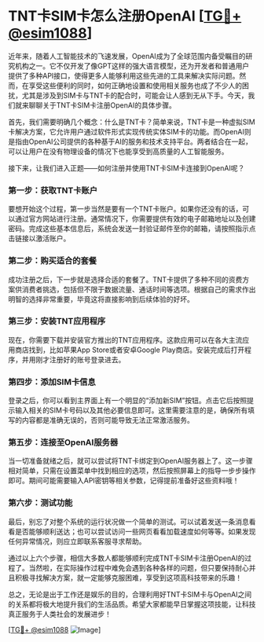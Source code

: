 # TNT卡SIM卡怎么注册OpenAI [[TG💪+ @esim1088](https://t.me/s/esim1088)]

近年来，随着人工智能技术的飞速发展，OpenAI成为了全球范围内备受瞩目的研究机构之一。它不仅开发了像GPT这样的强大语言模型，还为开发者和普通用户提供了多种API接口，使得更多人能够利用这些先进的工具来解决实际问题。然而，在享受这些便利的同时，如何正确地设置和使用相关服务也成了不少人的困扰，尤其是涉及到SIM卡与TNT卡的配合时，可能会让人感到无从下手。今天，我们就来聊聊关于TNT卡SIM卡注册OpenAI的具体步骤。

首先，我们需要明确几个概念：什么是TNT卡？简单来说，TNT卡是一种虚拟SIM卡解决方案，它允许用户通过软件形式实现传统实体SIM卡的功能。而OpenAI则是指由OpenAI公司提供的各种基于AI的服务和技术支持平台。两者结合在一起，可以让用户在没有物理设备的情况下也能享受到高质量的人工智能服务。

接下来，让我们进入正题——如何注册并使用TNT卡SIM卡连接到OpenAI呢？

### 第一步：获取TNT卡账户
要想开始这个过程，第一步当然是要有一个TNT卡账户。如果你还没有的话，可以通过官方网站进行注册。通常情况下，你需要提供有效的电子邮箱地址以及创建密码。完成这些基本信息后，系统会发送一封验证邮件至你的邮箱，请按照指示点击链接以激活账户。

### 第二步：购买适合的套餐
成功注册之后，下一步就是选择合适的套餐了。TNT卡提供了多种不同的资费方案供消费者挑选，包括但不限于数据流量、通话时间等选项。根据自己的需求作出明智的选择非常重要，毕竟这将直接影响到后续体验的好坏。

### 第三步：安装TNT应用程序
现在，你需要下载并安装官方推出的TNT应用程序。这款应用可以在各大主流应用商店找到，比如苹果App Store或者安卓Google Play商店。安装完成后打开程序，并用刚才注册好的账号登录进去。

### 第四步：添加SIM卡信息
登录之后，你可以看到主界面上有一个明显的“添加新SIM”按钮。点击它后按照提示输入相关的SIM卡号码以及其他必要信息即可。这里需要注意的是，确保所有填写的内容都是准确无误的，否则可能导致无法正常激活服务。

### 第五步：连接至OpenAI服务器
当一切准备就绪之后，就可以尝试将TNT卡绑定到OpenAI服务器上了。这一步骤相对简单，只需在设置菜单中找到相应的选项，然后按照屏幕上的指导一步步操作即可。期间可能需要输入API密钥等相关参数，记得提前准备好这些资料哦！

### 第六步：测试功能
最后，别忘了对整个系统的运行状况做一个简单的测试。可以试着发送一条消息看看是否能够顺利送达；也可以尝试访问一些网页看看加载速度如何等等。如果发现任何异常情况，则应立即联系客服寻求帮助。

通过以上六个步骤，相信大多数人都能够顺利完成TNT卡SIM卡注册OpenAI的过程了。当然啦，在实际操作过程中难免会遇到各种各样的问题，但只要保持耐心并且积极寻找解决方案，就一定能够克服困难，享受到这项高科技带来的乐趣！

总之，无论是出于工作还是娱乐的目的，合理利用好TNT卡SIM卡与OpenAI之间的关系都将极大地提升我们的生活品质。希望大家都能早日掌握这项技能，让科技真正服务于人类社会的发展进步！

[[TG💪+ @esim1088](https://t.me/s/esim1088) ![Image](https://i.postimg.cc/4NQfJmqS/Snipaste-2025-05-13-00-14-12.png)]